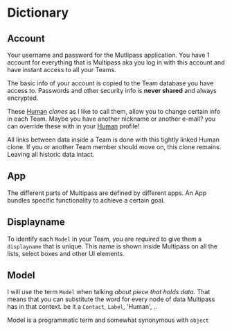 # Dictionary 

## Account
Your username and password for the Mutlipass application. You have 1 account for everything that is Multipass aka you log in with this account and have instant access to all your Teams.

The basic info of your account is copied to the Team database you have access to. Passwords and other security info is **never shared** and always encrypted.

These [Human](models.md#human) _clones_ as I like to call them, allow you to change certain info in each Team. Maybe you have another nickname or another e-mail? you can override these with in your [Human](models.md#human) profile!

All links between data inside a Team is done with this tightly linked Human clone. If you or another Team member should move on, this clone remains. Leaving all historic data intact.

## App
The different parts of Multipass are defined by different apps. An App bundles specific functionality to achieve a certain goal.


## Displayname
To identify each `Model` in your Team, you are _required_ to give them a `displayname` that is unique. This name is shown inside Multipass on all the lists, select boxes and other UI elements.

## Model
I will use the term `Model` when talking _about piece that holds data_. That means that you can substitute the word for every node of data Multipass has in that context. be it a `Contact`, `Label`, 'Human', .. 

Model is a programmatic term and somewhat synonymous with `object`






